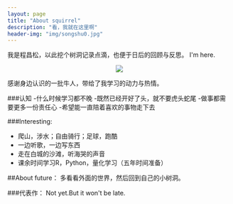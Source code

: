 ```yaml
---
layout: page
title: "About squirrel"
description: "看，我就在这里啊"
header-img: "img/songshu0.jpg"
---
```



我是程昌松，以此挖个树洞记录点滴，也便于日后的回顾与反思。
I'm here.

<center>
    <p><img src="https://raw.githubusercontent.com/squirrelmaster/squirrelmaster.github.io/master/img/songshu.jpg" align="center"></p>
</center>


感谢身边认识的一批牛人，带给了我学习的动力与热情。



###认知
-什么时候学习都不晚
-既然已经开好了头，就不要虎头蛇尾
-做事都需要更多一份责任心
-希望能一直陪着喜欢的事物走下去





###Interesting:


- 爬山，涉水；自由骑行；足球，跑酷
- 一边听歌，一边写东西
- 走在白城的沙滩，听海哭的声音
- 课余时间学习R，Python，量化学习（五年时间准备）

##About future：
多看看外面的世界，然后回到自己的小树洞。


###代表作：
Not yet.But it won't be late.





